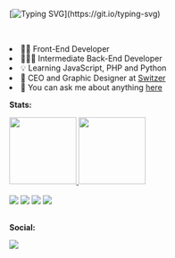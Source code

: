 [![Typing SVG](https://readme-typing-svg.demolab.com?font=Product+Sans&weight=500&size=32&duration=2000&pause=1000&color=2581F7&width=435&lines=Yup%2C+I'm+Carlos!)](https://git.io/typing-svg)

 ##
<br/>
<li>👨‍💻 Front-End Developer
<li>🧑‍💻🔧 Intermediate Back-End Developer
<li>💡 Learning JavaScript, PHP and Python
<li>🎨 CEO and Graphic Designer at <a href="https://www.instagram.com/byswitzer/">Switzer</a>
<li>💬 You can ask me about anything <a href="https://github.com/carloscdf/carloscdf/issues">here</a>
  <br/>

  **Stats:**

<div align="justify">
  <a href="https://github.com/carloscdf" target="_blank">
<img height="120em" src="https://github-readme-stats.vercel.app/api?username=carloscdf&hide=contribs,prs&show_icons=true&theme=nord"/>
<img height="120em" src="https://github-readme-stats.vercel.app/api/top-langs/?username=carloscdf&layout=compact&theme=nord"/></a>
</div>

  <br/>

  <div display="flex">
<a href="https://github.com/carloscdf"><img src="https://img.shields.io/badge/HTML5-E34F26?style=for-the-badge&logo=html5&logoColor=white"/></a>
<a href="https://github.com/carloscdf"><img src="https://img.shields.io/badge/CSS3-1572B6?style=for-the-badge&logo=css3&logoColor=white"/></a>
 <a href="https://github.com/carloscdf"><img src="https://img.shields.io/badge/JavaScript-323330?style=for-the-badge&logo=javascript&logoColor=F7DF1E"/></a>
  <a href="https://github.com/carloscdf"><img src="https://img.shields.io/badge/php-%23777BB4.svg?style=for-the-badge&logo=php&logoColor=white"/></a>
    
</div>


  ##

<div align="justify">

  **Social:**
  
<a href="https://www.instagram.com/byswitzer/"><img src="https://img.shields.io/badge/Instagram-E4405F?style=for-the-badge&logo=instagram&logoColor=white"/></a>
</div>




